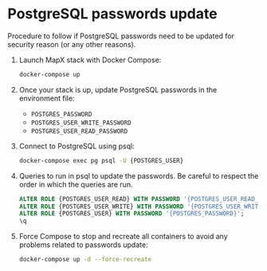 # PostgreSQL passwords update

Procedure to follow if PostgreSQL passwords need to be updated for security reason (or any other reasons).

1. Launch MapX stack with Docker Compose:

    ```sh
    docker-compose up
    ```

2. Once your stack is up, update PostgreSQL passwords in the environment file:

    - `POSTGRES_PASSWORD`
    - `POSTGRES_USER_WRITE_PASSWORD`
    - `POSTGRES_USER_READ_PASSWORD`

3. Connect to PostgreSQL using psql:

    ```sh
    docker-compose exec pg psql -U {POSTGRES_USER}
    ```

4. Queries to run in psql to update the passwords. Be careful to respect the order in which the queries are run.

    ```sql
    ALTER ROLE {POSTGRES_USER_READ} WITH PASSWORD '{POSTGRES_USER_READ_PASSWORD}';
    ALTER ROLE {POSTGRES_USER_WRITE} WITH PASSWORD '{POSTGRES_USER_WRITE_PASSWORD}';
    ALTER ROLE {POSTGRES_USER} WITH PASSWORD '{POSTGRES_PASSWORD}';
    \q
    ```

5. Force Compose to stop and recreate all containers to avoid any problems related to passwords update:

    ```sh
    docker-compose up -d --force-recreate
    ```
